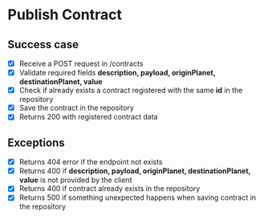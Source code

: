 # Publish Contract

## Success case
- [x] Receive a POST request in /contracts
- [x] Validate required fields **description, payload, originPlanet, destinationPlanet, value**
- [x] Check if already exists a contract registered with the same **id** in the repository
- [x] Save the contract in the repository
- [x] Returns 200 with registered contract data

## Exceptions
- [x] Returns 404 error if the endpoint not exists
- [x] Returns 400 if **description, payload, originPlanet, destinationPlanet, value** is not provided by the client
- [x] Returns 400 if contract already exists in the repository
- [x] Returns 500 if something unexpected happens when saving contract in the repository